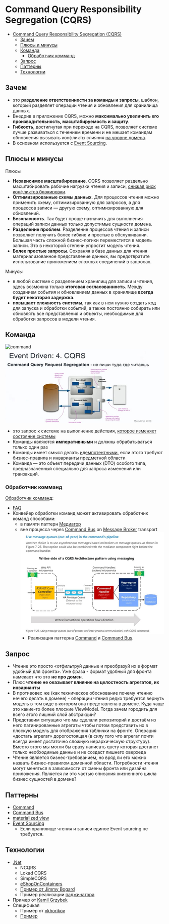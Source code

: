 # Command Query Responsibility Segregation (CQRS)

- [Command Query Responsibility Segregation (CQRS)](#command-query-responsibility-segregation-cqrs)
	- [Зачем](#зачем)
	- [Плюсы и минусы](#плюсы-и-минусы)
	- [Команда](#команда)
		- [Обработчик комманд](#обработчик-комманд)
	- [Запрос](#запрос)
	- [Паттерны](#паттерны)
	- [Технологии](#технологии)

## Зачем

- это __разделение ответственности за команды и запросы__, шаблон, который разделяет операции чтения и обновления для хранилища данных. 
- Внедрив в приложение CQRS, можно __максимально увеличить его производительность, масштабируемость и защиту__.
- __Гибкость__, достигнутая при переходе на CQRS, позволяет системе лучше развиваться с течением времени и не мешает командам обновления вызывать конфликты слияния [на уровне домена](https://learn.microsoft.com/ru-ru/azure/architecture/patterns/cqrs).
- В основном используется с [Event Sourcing](event.sourcing.md).

## Плюсы и минусы

Плюсы

- __Независимое масштабирование__. CQRS позволяет раздельно масштабировать рабочие нагрузки чтения и записи, [снижая риск конфликтов блокировки](https://learn.microsoft.com/ru-ru/azure/architecture/patterns/cqrs).
- __Оптимизированные схемы данных__. Для процессов чтения можно применить схему, оптимизированную для запросов, а для процессов записи — другую схему, оптимизированную для обновлений.
- __Безопасность__. Так будет проще назначить для выполнения операций записи данных только допустимые сущности домена.
- __Разделение проблем__. Разделение процессов чтения и записи позволяет получить более гибкие и простые в обслуживании. Большая часть сложной бизнес-логики переместится в модель записи. Это в некоторой степени упростит модель чтения.
- __Более простые запросы__. Сохраняя в базе данных для чтения материализованное представление данных, вы предотвратите использование приложением сложных соединений в запросах.

Минусы

- в любой системе с разделением хранилищ для записи и чтения, здесь возможна только __итоговая согласованность__. Между созданием события и обновлением данных в хранилище __всегда будет некоторая задержка__.
- __повышает сложность системы__, так как в нем нужно создать код для запуска и обработки событий, а также постоянно собирать или обновлять все представления и объекты, необходимые для обработки запросов в модели чтения.

## Команда

![command](https://docs.microsoft.com/ru-ru/dotnet/architecture/microservices/microservice-ddd-cqrs-patterns/media/microservice-application-layer-implementation-web-api/high-level-writes-side.png)
![cqrs](../../img/arch/eda/eda.cqrs.jpg)

- это запрос к системе на выполнение действия, [которое изменяет состояние системы](https://docs.microsoft.com/ru-ru/dotnet/architecture/microservices/microservice-ddd-cqrs-patterns/microservice-application-layer-implementation-web-api#implement-the-command-and-command-handler-patterns)
- Команды являются __императивными__ и должны обрабатываться только один раз
- Команды имеет смысл делать [идемпотентными](idempotent.md), если этого требуют бизнес-правила и инварианты предметной области
- Команда — это объект передачи данных (DTO) особого типа, предназначенный специально для запроса изменений или транзакций.

### Обработчик комманд

[Обработчик комманд](https://docs.microsoft.com/ru-ru/dotnet/architecture/microservices/microservice-ddd-cqrs-patterns/microservice-application-layer-implementation-web-api#the-command-handler-class):

- [FAQ](https://cqrs.nu/Faq/command-handlers)
- Конвейер обработки команд может активировать обработчик команд способами:
  - в памяти паттерн [Медиатор](mediator.md)
  - вне процесса через [Command Bus](command.bus.md) on [Message Broker](pattern.messagebroker.md) transport ![cqrs mq](../../img/arch/eda/cqrs.mq.jpg)
    - Реализация паттерна [Command](command.md) и [Command Bus](command.bus.md).

## Запрос

- Чтение это просто «отфильтруй данные и преобразуй их в формат удобный для фронта». Уже фраза - формат удобный для фронта намекает что это __не про домен__.
- Плюс __чтение не оказывает влияние на целостность агрегатов, их инварианты__
- В противовес же (как техническое обоснование почему чтению нечего делать в домене) - операции чтения редко требуется вернуть модель в том виде в котором она представлена в домене. Куда чаще это какие-то более плоские ViewModel. Тогда зачем городить для всего этого лишний слой абстракции?
- Представим ситуацию что мы сделали репозиторий и достаём из него пагинированные агрегаты чтобы потом представить их в плоскую модель для отображения таблички на фронте. Операция «достать агрегат» дорогостоящая (в силу того что агрегат почти всегда имеет достаточно сложную иерархическую структуру). Вместо этого мы могли бы сразу написать query которая достанет только необходимые данные и не создаст лишнего оверхеда
- Чтение является бизнес-требованием, но вряд ли его можно назвать бизнес-правилом доменной области. Потребности чтения могут меняться в зависимости от смены фронта или дизайна приложения. Является ли это частью описания жизненного цикла бизнес сущностей в домене?

## Паттерны

- [Command](command.md)
- [Command Bus](command.bus.md)
- [materialized view](https://learn.microsoft.com/ru-ru/azure/architecture/patterns/materialized-view)
- [Event Sourcing](event.sourcing.md)
  - Если хранилище чтения и записи единое
Event sourcing не требуется.

## Технологии

- [.Net](https://github.com/heynickc/awesome-ddd#jvm-languages)
  -  NCQRS
  -  Lokad CQRS
  -  SimpleCQRS
  - [eShopOnContainers](https://github.com/dotnet-architecture/eShopOnContainers/search?q=page)
  - [Пример от Jimmy Bogard](https://github.com/jbogard/ContosoUniversityDotNetCore-Pages/search?q=page)
  - Пример реализации [паджинатора](https://github.com/PacktPublishing/Hands-On-Domain-Driven-Design-with-.NET-Core/search?q=page)
- Пример от [Kamil Grzybek](https://github.com/kgrzybek/modular-monolith-with-ddd/search?q=page)
- Спецификая
  - Пример от [vkhorikov](https://github.com/vkhorikov/SpecPattern/search?q=page)
  - [Пример](https://github.com/vkhorikov/SpecificationPattern/search?q=page)
